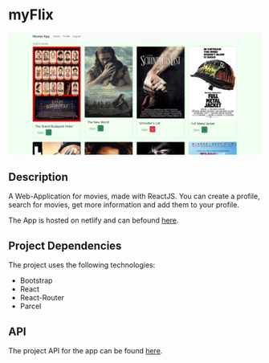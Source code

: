 # myFlix

<img width="1247" alt="Screen Shot 2023-08-04 at 11 45 11 AM" src="https://github.com/hantaray/myFlix-client/blob/458c472b2eab505bc18a0ddedf9eb6240b14dcc3/screenshot-myflixone.netlify.app-2023.08.15-22_43_01.png">

## Description

A Web-Application for movies, made with ReactJS. You can create a profile, search for movies, get more information and add them to your profile.

The App is hosted on netlify and can befound [here](https://myflixone.netlify.app).

## Project Dependencies

The project uses the following technologies:
* Bootstrap
* React
* React-Router
* Parcel

## API

The project API for the app can be found [here](https://github.com/hantaray/movie_api).
